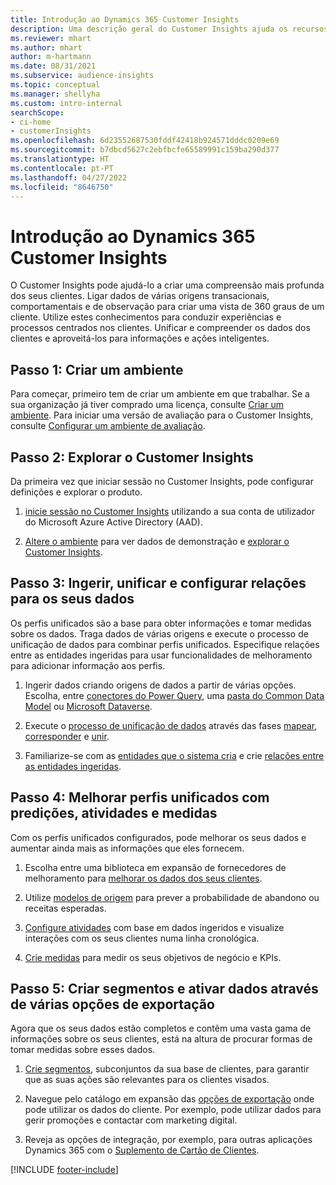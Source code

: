 ```yaml
---
title: Introdução ao Dynamics 365 Customer Insights
description: Uma descrição geral do Customer Insights ajuda os recursos a começar rapidamente.
ms.reviewer: mhart
ms.author: mhart
author: m-hartmann
ms.date: 08/31/2021
ms.subservice: audience-insights
ms.topic: conceptual
ms.manager: shellyha
ms.custom: intro-internal
searchScope:
- ci-home
- customerInsights
ms.openlocfilehash: 6d23552687530fddf42418b924571dddc0209e69
ms.sourcegitcommit: b7dbcd5627c2ebfbcfe65589991c159ba290d377
ms.translationtype: HT
ms.contentlocale: pt-PT
ms.lasthandoff: 04/27/2022
ms.locfileid: "8646750"
---
```

# <a name="get-started-with-dynamics-365-customer-insights"></a>Introdução ao Dynamics 365 Customer Insights

O Customer Insights pode ajudá-lo a criar uma compreensão mais profunda dos seus clientes. Ligar dados de várias origens transacionais, comportamentais e de observação para criar uma vista de 360 graus de um cliente. Utilize estes conhecimentos para conduzir experiências e processos centrados nos clientes. Unificar e compreender os dados dos clientes e aproveitá-los para informações e ações inteligentes.

## <a name="step-1-create-an-environment"></a>Passo 1: Criar um ambiente

Para começar, primeiro tem de criar um ambiente em que trabalhar. Se a sua organização já tiver comprado uma licença, consulte [Criar um ambiente](create-environment.md). Para iniciar uma versão de avaliação para o Customer Insights, consulte [Configurar um ambiente de avaliação](trial-signup.md). 

## <a name="step-2-explore-customer-insights"></a>Passo 2: Explorar o Customer Insights

Da primeira vez que iniciar sessão no Customer Insights, pode configurar definições e explorar o produto.

1. [inicie sessão no Customer Insights](https://home.ci.ai.dynamics.com) utilizando a sua conta de utilizador do Microsoft Azure Active Directory (AAD).

1. [Altere o ambiente](manage-environments.md#switch-environments) para ver dados de demonstração e [explorar o Customer Insights](home.md).

##  <a name="step-3-ingest-unify-and-set-up-relationships-for-your-data"></a>Passo 3: Ingerir, unificar e configurar relações para os seus dados

Os perfis unificados são a base para obter informações e tomar medidas sobre os dados. Traga dados de várias origens e execute o processo de unificação de dados para combinar perfis unificados. Especifique relações entre as entidades ingeridas para usar funcionalidades de melhoramento para adicionar informação aos perfis. 

1. Ingerir dados criando origens de dados a partir de várias opções. Escolha, entre [conectores do Power Query](connect-power-query.md), uma [pasta do Common Data Model](connect-common-data-model.md) ou [Microsoft Dataverse](connect-dataverse-managed-lake.md). 

1. Execute o [processo de unificação de dados](data-unification.md) através das fases [mapear](map-entities.md), [corresponder](match-entities.md) e [unir](merge-entities.md).

1. Familiarize-se com as [entidades que o sistema cria](entities.md) e crie [relações entre as entidades ingeridas](relationships.md).
    
## <a name="step-4-enhance-unified-profiles-with-predictions-activities-and-measures"></a>Passo 4: Melhorar perfis unificados com predições, atividades e medidas

Com os perfis unificados configurados, pode melhorar os seus dados e aumentar ainda mais as informações que eles fornecem.

1. Escolha entre uma biblioteca em expansão de fornecedores de melhoramento para [melhorar os dados dos seus clientes](enrichment-hub.md).

1. Utilize [modelos de origem](predictions-overview.md) para prever a probabilidade de abandono ou receitas esperadas.

1. [Configure atividades](activities.md) com base em dados ingeridos e visualize interações com os seus clientes numa linha cronológica. 

1. [Crie medidas](measures.md) para medir os seus objetivos de negócio e KPIs.
 
## <a name="step-5-create-segments-and-activate-data-through-various-export-options"></a>Passo 5: Criar segmentos e ativar dados através de várias opções de exportação

Agora que os seus dados estão completos e contêm uma vasta gama de informações sobre os seus clientes, está na altura de procurar formas de tomar medidas sobre esses dados. 

1. [Crie segmentos](segments.md), subconjuntos da sua base de clientes, para garantir que as suas ações são relevantes para os clientes visados.

1. Navegue pelo catálogo em expansão das [opções de exportação](export-destinations.md) onde pode utilizar os dados do cliente. Por exemplo, pode utilizar dados para gerir promoções e contactar com marketing digital.

1. Reveja as opções de integração, por exemplo, para outras aplicações Dynamics 365 com o [Suplemento de Cartão de Clientes](customer-card-add-in.md).  


[!INCLUDE [footer-include](includes/footer-banner.md)]